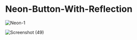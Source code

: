 # Neon-Button-With-Reflection

![Neon-1](https://user-images.githubusercontent.com/31548338/117535624-48ac0680-b014-11eb-8bb0-782df9c5ce19.PNG)


![Screenshot (49)](https://user-images.githubusercontent.com/31548338/117535639-56618c00-b014-11eb-92ec-5d07b202c6a8.png)
